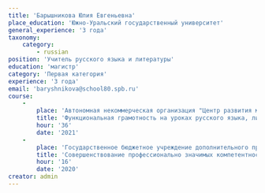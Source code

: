 ```yaml
---
title: 'Барышникова Юлия Евгеньевна'
place_education: 'Южно-Уральский государственный университет'
general_experience: '3 года'
taxonomy:
    category:
        - russian
position: 'Учитель русского языка и литературы'
education: 'магистр'
category: 'Первая категория'
experience: '3 года'
email: 'baryshnikova@school80.spb.ru'
course: 
    -
        place: 'Автономная некоммерческая организация "Центр развития молодежи"'
        title: 'Функциональная грамотность на уроках русского языка, литературы и литературного чтения'
        hour: '36'
        date: '2021'
    -
        place: 'Государственное бюджетное учреждение дополнительного профессионального образования "Региональный центр оценки качества и информатизации образования"'
        title: 'Совершенствование профессионально значимых компетентностей педагога - участника проведения государственной итоговой аттестации обучающихся'
        hour: '16'
        date: '2020'
creator: admin
---
```

